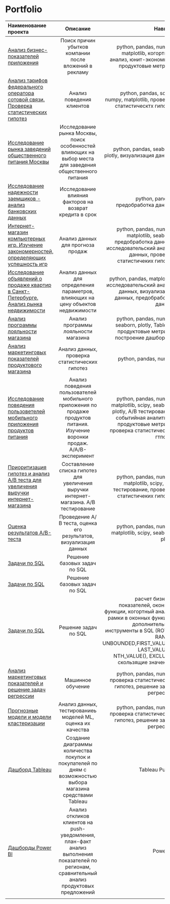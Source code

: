 # Portfolio
| Наименование проекта                       | Описание        | Навыки        |
|:-------------                              |:---------------:| -------------:|
| [Анализ бизнес-показателей приложения](https://github.com/zagirovaaa/Portfolio/tree/main/Анализ%20бизнес-показателей%20приложения)     | Поиск причин убытков компании после вложений в рекламу |python, pandas, numpy, matplotlib, когортный анализ, юнит-экономика, продуктовые метрики |
| [Анализ тарифов федерального оператора сотовой связи. Проверка статистических гипотез](https://github.com/zagirovaaa/Portfolio/blob/main/Анализ%20данных%20сотового%20оператора/readme.md)    | Анализ поведения клиентов        |  python, pandas, scipy, numpy, matplotlib, проверка статистическтх гипотез  |
| [Исследование рынка заведений общественного питания Москвы](https://github.com/zagirovaaa/Portfolio/blob/main/Выбор%20места%20для%20общепита/readme.md) | Исследование рынка Москвы, поиск особенностей влияющих на выбор места для заведения общественного питания | python, pandas, seaborn, plotly, визуализация данных |
| [Исследование надежности заемщиков - анализ банковских данных](https://github.com/zagirovaaa/Portfolio/blob/main/Исследование%20надежности%20заемщиков/readme.md)      | Исследование влияния факторов на возврат кредита в срок |python, pandas, предобработка данных   |
| [Интернет-магазин компьютерных игр. Изучение закономерностей, определяющих успешность игр](https://github.com/zagirovaaa/Portfolio/blob/main/Интернет-магазин%20игр/readme.md) |Анализ данных для прогноза продаж       | python, pandas, numpy, matplotlib, seaborn, предобработка данных, исследовательский анализ данных, проверка статистичеких гипотез |
| [Исследование объявлений о продаже квартир в Санкт-Петербурге. Анализ рынка недвижимости](https://github.com/zagirovaaa/Portfolio/blob/main/Исследование%20объявлений%20о%20продаже%20квартир/readme.md)     | Анализ данных для определения параметров, влияющих на цену объектов недвижимости     | python, pandas, matplotlib, исследовательский анализ данных, визуализация данных, предобработка данных |
|  [Анализ программы лояльности магазина](https://github.com/zagirovaaa/Portfolio/blob/main/Анализ%20программы%20лояльности/readme.md)| Анализ программы лояльности магазина | python, pandas, numpy, seaborn, plotly, Tableau, продуктовые метрики, построение дашбордов|
| [Анализ маркетинговых показателей продуктового магазина](https://github.com/zagirovaaa/Portfolio/blob/main/Анализ%20маркетинговых%20показателей/readme.md)   | Анализ данных, проверка статистических гипотез|   python, pandas, numpy |
|[Исследование поведения пользоветелей мобильного приложения продуктов питания](https://github.com/zagirovaaa/Portfolio/tree/main/АВ%20тест%20стартап) |Анализ поведения пользователей мобильного приложения по продаже продуктов питания. Изучение воронки продаж. A/A/B-эксперимент|  python, pandas, numpy, matplotlib, scipy, seaborn, plotly, A/B тестирование, событийная аналитика, продуктовые метрики, проверка статистических гтпотез|
|[Приоритизация гипотез и анализ А/В теста для увеличения выручки интернет-магазина](https://github.com/zagirovaaa/Portfolio/tree/main/АВ%20тест%20интернет-магазин)    | Составление списка гипотез для увеличения выручки интернет-магазина.  А/В тестирование   | python, pandas, numpy, matplotlib, scipy, A/B тестирование, проверка статистичеких гипотез   |
| [Оценка результатов A/B-теста](https://github.com/zagirovaaa/Portfolio/blob/main/АВ%20тест/readme.md) | Проведение А/В теста, оценка его результатов, визуализация данных     | python, pandas, numpy, matplotlib, scipy, seaborn, plotly |
| [Задачи по SQL](https://github.com/zagirovaaa/Portfolio/blob/main/SQL/SQL%20Innopolis/readme.md)      | Решение базовых задач по SQL |     |
| [Задачи по SQL](https://github.com/zagirovaaa/Portfolio/tree/main/SQL/SQL_base_yandex) | Решение базовых задач по SQL      |     |
| [Задачи по SQL](https://github.com/zagirovaaa/Portfolio/tree/main/SQL/SQL_yandex)  | Решение задач по SQL     |расчет бизнес-показателей, оконные функции, когортный анализ, рамки в оконных функции, дополнительные инструменты в SQL (ROWS, RANGE, UNBOUNDED,FIRST_VALUE(), LAST_VALUE(), NTH_VALUE(), EXCLUDE, скользящие значения)|
| [Анализ маркетинговых показателей и решение задач регрессии](https://github.com/zagirovaaa/Portfolio/tree/main/Машинное%20обучение) | Машинное обучение| python, pandas, numpy, проверка статистических гипотез,  решение задач регрессии |
| [Прогнозные модели и модели кластеризации](https://github.com/zagirovaaa/Portfolio/blob/main/Прогнозные%20модели/readme.md)     | Анализ данных, тестированиеь моделей ML, оценка их качества     | python, pandas, numpy, проверка статистических гипотез, решение задач регрессии|
| [Дашборд Tableau](https://github.com/zagirovaaa/Portfolio/tree/main/Дашборд%20Tableau) |Создание диаграммы количества покупок и покупателей по дням с возможностью выбора магазина средствами Tableau | Tableau Public |
| [Дашборды Power BI ](https://github.com/zagirovaaa/Portfolio/tree/main/Power%20BI)   | Анализ откликов клиентов на push-уведомления, план-факт анализ выполнения показателей по регионам, сравнительный анализ продуктовых предложений      |  Power BI  |
|  |    |     |


